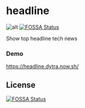 # headline

![alt](https://travis-ci.org/dytra/headline.svg?branch=master)
[![FOSSA Status](https://app.fossa.io/api/projects/git%2Bgithub.com%2Fdytra%2Fheadline.svg?type=shield)](https://app.fossa.io/projects/git%2Bgithub.com%2Fdytra%2Fheadline?ref=badge_shield)

Show top headline tech news

### Demo

https://headline.dytra.now.sh/


## License
[![FOSSA Status](https://app.fossa.io/api/projects/git%2Bgithub.com%2Fdytra%2Fheadline.svg?type=large)](https://app.fossa.io/projects/git%2Bgithub.com%2Fdytra%2Fheadline?ref=badge_large)